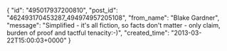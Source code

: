  {
   "id": "495017937200810",
   "post_id": "462493170453287_494974957205108",
   "from_name": "Blake Gardner",
   "message": "Simplified - it's all fiction, so facts don't matter - only claim, burden of proof and tactful tenacity:-)",
   "created_time": "2013-03-22T15:00:03+0000"
 }
